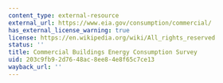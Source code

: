 ```yaml
---
content_type: external-resource
external_url: https://www.eia.gov/consumption/commercial/
has_external_license_warning: true
license: https://en.wikipedia.org/wiki/All_rights_reserved
status: ''
title: Commercial Buildings Energy Consumption Survey
uid: 203c9fb9-2d76-48ac-8ee8-4e8f65c7ce13
wayback_url: ''
---
```

